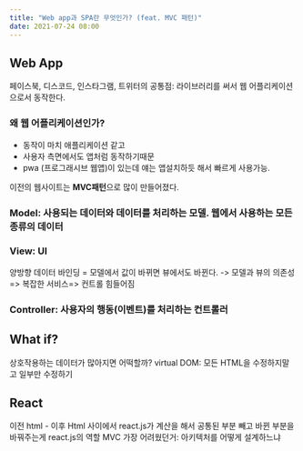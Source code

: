 ```yaml
---
title: "Web app과 SPA란 무엇인가? (feat. MVC 패턴)"
date: 2021-07-24 08:00
---
```


## Web App

페이스북, 디스코드, 인스타그램, 트위터의 공통점: 라이브러리를 써서 웹 어플리케이션으로서 동작한다.

### 왜 웹 어플리케이션인가?

- 동작이 마치 애플리케이션 같고
- 사용자 측면에서도 앱처럼 동작하기때문
- pwa (프로그래시브 웹앱)이 있는데 얘는 앱설치하듯 해서 빠르게 사용가능.

이전의 웹사이트는 **MVC패턴**으로 많이 만들어졌다.

### Model: 사용되는 데이터와 데이터를 처리하는 모델. 웹에서 사용하는 모든 종류의 데이터

### View: UI

양방향 데이터 바인딩 = 모델에서 값이 바뀌면 뷰에서도 바뀐다. -> 모델과 뷰의 의존성 => 복잡한 서비스=> 컨트롤 힘들어짐

### Controller: 사용자의 행동(이벤트)를 처리하는 컨트롤러

## What if?

상호작용하는 데이터가 많아지면 어떡할까?
virtual DOM: 모든 HTML을 수정하지말고 일부만 수정하기

## React

이전 html - 이후 Html 사이에서 react.js가 계산을 해서 공통된 부분 빼고 바뀐 부분을 바꿔주는게 react.js의 역할
MVC 가장 어려웠던거: 아키텍처를 어떻게 설계하느냐

